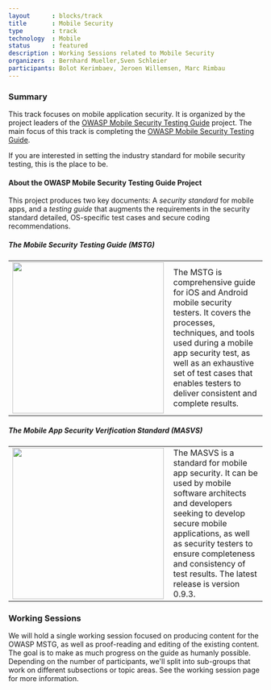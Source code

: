 ```yaml
---
layout      : blocks/track
title       : Mobile Security
type        : track
technology  : Mobile
status      : featured
description : Working Sessions related to Mobile Security
organizers  : Bernhard Mueller,Sven Schleier
participants: Bolot Kerimbaev, Jeroen Willemsen, Marc Rimbau
---
```


### Summary

This track focuses on mobile application security. It is organized by the project leaders of the [OWASP Mobile Security Testing Guide](https://www.owasp.org/index.php/OWASP_Mobile_Security_Testing_Guide) project. The main focus of this track is completing the [OWASP Mobile Security Testing Guide](https://github.com/OWASP/owasp-mstg).

If you are interested in setting the industry standard for mobile security testing, this is the place to be. 

#### About the OWASP Mobile Security Testing Guide Project

This project produces two key documents: A *security standard* for mobile apps, and a *testing guide* that augments the requirements in the security standard detailed, OS-specific test cases and secure coding recommendations. 

##### The Mobile Security Testing Guide (MSTG)

<table><tr><td>
<img width="300px"  src="https://www.owasp.org/images/e/e5/Mstg-mini-2.jpg" align="left"/>
</td><td>
The MSTG is comprehensive guide for iOS and Android mobile security testers. It covers the processes, techniques, and tools used during a mobile app security test, as well as an exhaustive set of test cases that enables testers to deliver consistent and complete results.
</td></tr>
</table>

##### The Mobile App Security Verification Standard (MASVS)

<table><tr><td>
<img width="300px" src="https://www.owasp.org/images/7/7b/Masvs-sample-mini.jpg" align="left"/>
</td><td>
The MASVS is a standard for mobile app security. It can be used by mobile software architects and developers seeking to develop secure mobile applications, as well as security testers to ensure completeness and consistency of test results. The latest release is version 0.9.3.
</td></tr>
</table>

### Working Sessions

We will hold a single working session focused on producing content for the OWASP MSTG, as well as proof-reading and editing of the existing content. The goal is to make as much progress on the guide as humanly possible. Depending on the number of participants, we'll split into sub-groups that work on different subsections or topic areas. See the working session page for more information.
